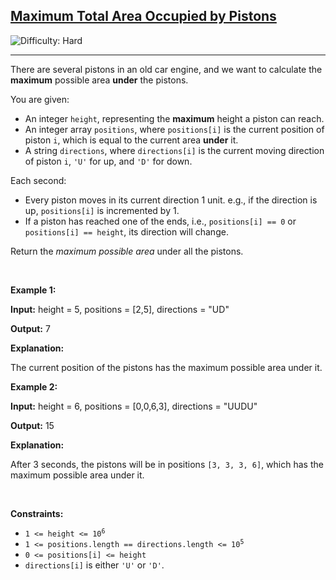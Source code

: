<h2><a href="https://leetcode.com/problems/maximum-total-area-occupied-by-pistons">Maximum Total Area Occupied by Pistons</a></h2> <img src='https://img.shields.io/badge/Difficulty-Hard-red' alt='Difficulty: Hard' /><hr><p>There are several pistons in an old car engine, and we want to calculate the <strong>maximum</strong> possible area <strong>under</strong> the pistons.</p>

<p>You are given:</p>

<ul>
	<li>An integer <code>height</code>, representing the <strong>maximum</strong> height a piston can reach.</li>
	<li>An integer array <code>positions</code>, where <code>positions[i]</code> is the current position of piston <code>i</code>, which is equal to the current area <strong>under</strong> it.</li>
	<li>A string <code>directions</code>, where <code>directions[i]</code> is the current moving direction of piston <code>i</code>, <code>&#39;U&#39;</code> for up, and <code>&#39;D&#39;</code> for down.</li>
</ul>

<p>Each second:</p>

<ul>
	<li>Every piston moves in its current direction 1 unit. e.g., if the direction is up, <code>positions[i]</code> is incremented by 1.</li>
	<li>If a piston has reached one of the ends, i.e., <code>positions[i] == 0</code> or <code>positions[i] == height</code>, its direction will change.</li>
</ul>

<p>Return the <em>maximum possible area</em> under all the pistons.</p>

<p>&nbsp;</p>
<p><strong class="example">Example 1:</strong></p>

<div class="example-block">
<p><strong>Input:</strong> <span class="example-io">height = 5, positions = [2,5], directions = &quot;UD&quot;</span></p>

<p><strong>Output:</strong> <span class="example-io">7</span></p>

<p><strong>Explanation:</strong></p>

<p>The current position of the pistons has the maximum possible area under it.</p>
</div>

<p><strong class="example">Example 2:</strong></p>

<div class="example-block">
<p><strong>Input:</strong> <span class="example-io">height = 6, positions = [0,0,6,3], directions = &quot;UUDU&quot;</span></p>

<p><strong>Output:</strong> <span class="example-io">15</span></p>

<p><strong>Explanation:</strong></p>

<p>After 3 seconds, the pistons will be in positions <code>[3, 3, 3, 6]</code>, which has the maximum possible area under it.</p>
</div>

<p>&nbsp;</p>
<p><strong>Constraints:</strong></p>

<ul>
	<li><code>1 &lt;= height &lt;= 10<sup>6</sup></code></li>
	<li><code>1 &lt;= positions.length == directions.length &lt;= 10<sup>5</sup></code></li>
	<li><code>0 &lt;= positions[i] &lt;= height</code></li>
	<li><code>directions[i]</code> is either <code>&#39;U&#39;</code> or <code>&#39;D&#39;</code>.</li>
</ul>
